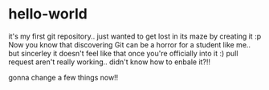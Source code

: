 # hello-world
it's my first git repository.. just wanted to get lost in its maze by creating it :p
Now you know that discovering Git can be a horror for a student like me.. but sincerley it doesn't feel like that once you're officially into it :)
pull request aren't really working.. didn't know how to enbale it?!!

gonna change a few things now!!
